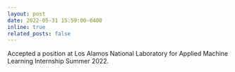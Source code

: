 ```yaml
---
layout: post
date: 2022-05-31 15:59:00-0400
inline: true
related_posts: false
---
```


Accepted a position at Los Alamos National Laboratory for Applied Machine Learning Internship Summer 2022.